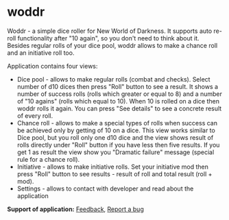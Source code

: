 # woddr

Woddr - a simple dice roller for New World of Darkness. It supports auto re-roll functionality after "10 again", so you don't need to think about it. Besides regular rolls of your dice pool, woddr allows to make a chance roll and an initiative roll too.

Application contains four views:
- Dice pool  - allows to make regular rolls (combat and checks). Select number of d10 dices then press "Roll" button to see a result. It shows a number of success rolls (rolls which greater or equal to 8) and a number of "10 agains" (rolls which equal to 10). When 10 is rolled on a dice then woddr rolls it again. You can press "See details" to see a concrete result of every roll.
- Chance roll - allows to make a special types of rolls when success can be achieved only by getting of 10 on a dice. This view works similar to Dice pool, but you roll only one d10 dice and the view shows result of rolls directly under "Roll" button if you have less then five results. If you get 1 as result the view show you "Dramatic failure" message (special rule for a chance roll).
- Initiative - allows to make initiative rolls. Set your initiative mod then press "Roll" button to see results - result of roll and total result (roll + mod).
- Settings - allows to contact with developer and read about the application

**Support of application:** [Feedback](mailto:mamishov.tofik@gmail.com?subject=woodr-Feedback), [Report a bug](mailto:mamishov.tofik@gmail.com?subject=woodr-Bug)
